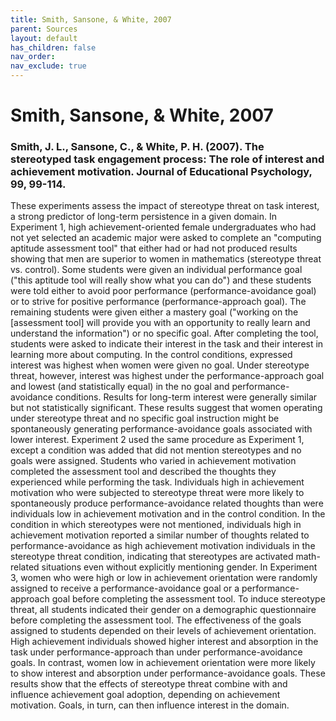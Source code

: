```yaml
---
title: Smith, Sansone, & White, 2007
parent: Sources
layout: default
has_children: false
nav_order: 
nav_exclude: true
---
```


# Smith, Sansone, & White, 2007

### Smith, J. L., Sansone, C., & White, P. H. (2007). The stereotyped task engagement process: The role of interest and achievement motivation. Journal of Educational Psychology, 99, 99-114.

These experiments assess the impact of stereotype threat on task interest, a strong predictor of long-term persistence in a given domain. In Experiment 1, high achievement-oriented female undergraduates who had not yet selected an academic major were asked to complete an "computing aptitude assessment tool" that either had or had not produced results showing that men are superior to women in mathematics (stereotype threat vs. control). Some students were given an individual performance goal ("this aptitude tool will really show what you can do") and these students were told either to avoid poor performance (performance-avoidance goal) or to strive for positive performance (performance-approach goal). The remaining students were given either a mastery goal ("working on the [assessment tool] will provide you with an opportunity to really learn and understand the information") or no specific goal. After completing the tool, students were asked to indicate their interest in the task and their interest in learning more about computing. In the control conditions, expressed interest was highest when women were given no goal. Under stereotype threat, however, interest was highest under the performance-approach goal and lowest (and statistically equal) in the no goal and performance-avoidance conditions. Results for long-term interest were generally similar but not statistically significant. These results suggest that women operating under stereotype threat and no specific goal instruction might be spontaneously generating performance-avoidance goals associated with lower interest. Experiment 2 used the same procedure as Experiment 1, except a condition was added that did not mention stereotypes and no goals were assigned. Students who varied in achievement motivation completed the assessment tool and described the thoughts they experienced while performing the task. Individuals high in achievement motivation who were subjected to stereotype threat were more likely to spontaneously produce performance-avoidance related thoughts than were individuals low in achievement motivation and in the control condition. In the condition in which stereotypes were not mentioned, individuals high in achievement motivation reported a similar number of thoughts related to performance-avoidance as high achievement motivation individuals in the stereotype threat condition, indicating that stereotypes are activated math-related situations even without explicitly mentioning gender. In Experiment 3, women who were high or low in achievement orientation were randomly assigned to receive a performance-avoidance goal or a performance-approach goal before completing the assessment tool. To induce stereotype threat, all students indicated their gender on a demographic questionnaire before completing the assessment tool. The effectiveness of the goals assigned to students depended on their levels of achievement orientation. High achievement individuals showed higher interest and absorption in the task under performance-approach than under performance-avoidance goals. In contrast, women low in achievement orientation were more likely to show interest and absorption under performance-avoidance goals. These results show that the effects of stereotype threat combine with and influence achievement goal adoption, depending on achievement motivation. Goals, in turn, can then influence interest in the domain.
